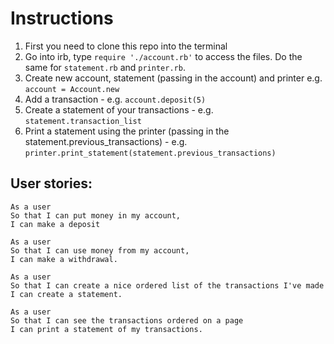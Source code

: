 # Instructions
1. First you need to clone this repo into the terminal
2. Go into irb,  type `require './account.rb'` to access the files. Do the same for `statement.rb` and `printer.rb`.
3. Create new account, statement (passing in the account) and printer e.g. `account = Account.new` 
4. Add a transaction - e.g. `account.deposit(5)`
5. Create a statement of your transactions - e.g. `statement.transaction_list`
6. Print a statement using the printer (passing in the statement.previous_transactions) - e.g. `printer.print_statement(statement.previous_transactions)`

## User stories:
```
As a user 
So that I can put money in my account,
I can make a deposit
```

```
As a user 
So that I can use money from my account,
I can make a withdrawal.
```

```
As a user
So that I can create a nice ordered list of the transactions I've made
I can create a statement.
```

```
As a user
So that I can see the transactions ordered on a page
I can print a statement of my transactions.
```
